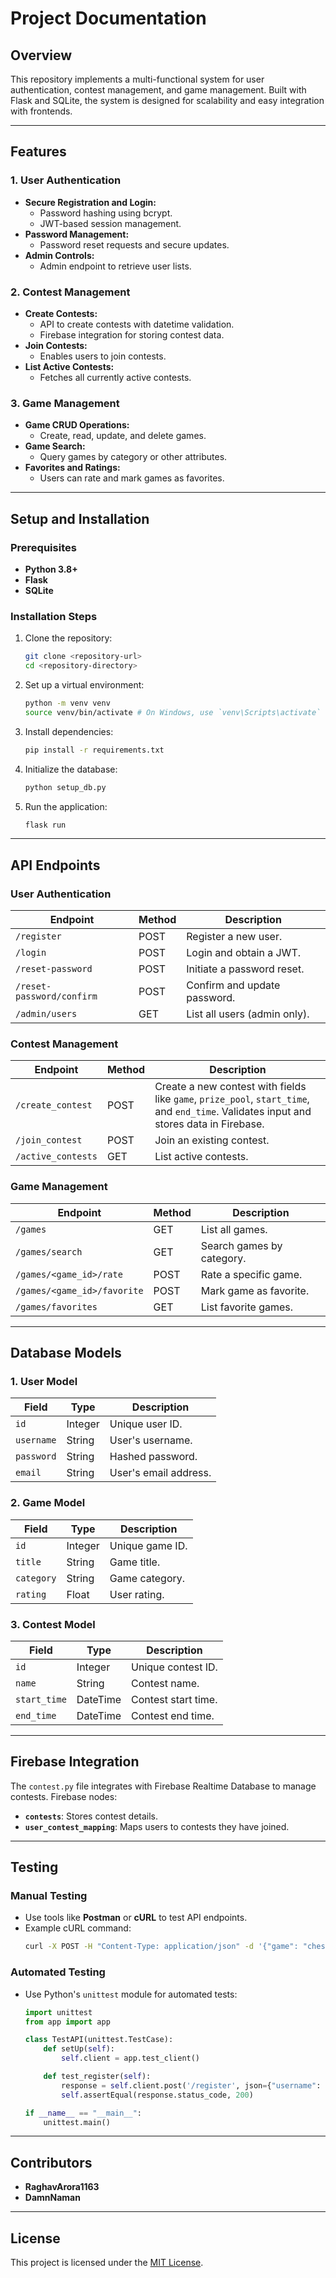 # Project Documentation

## Overview
This repository implements a multi-functional system for user authentication, contest management, and game management. Built with Flask and SQLite, the system is designed for scalability and easy integration with frontends.

---

## Features

### **1. User Authentication**
- **Secure Registration and Login:**
  - Password hashing using bcrypt.
  - JWT-based session management.
- **Password Management:**
  - Password reset requests and secure updates.
- **Admin Controls:**
  - Admin endpoint to retrieve user lists.

### **2. Contest Management**
- **Create Contests:**
  - API to create contests with datetime validation.
  - Firebase integration for storing contest data.
- **Join Contests:**
  - Enables users to join contests.
- **List Active Contests:**
  - Fetches all currently active contests.

### **3. Game Management**
- **Game CRUD Operations:**
  - Create, read, update, and delete games.
- **Game Search:**
  - Query games by category or other attributes.
- **Favorites and Ratings:**
  - Users can rate and mark games as favorites.

---

## Setup and Installation

### Prerequisites
- **Python 3.8+**
- **Flask**
- **SQLite**

### Installation Steps
1. Clone the repository:
   ```bash
   git clone <repository-url>
   cd <repository-directory>
   ```
2. Set up a virtual environment:
   ```bash
   python -m venv venv
   source venv/bin/activate # On Windows, use `venv\Scripts\activate`
   ```
3. Install dependencies:
   ```bash
   pip install -r requirements.txt
   ```
4. Initialize the database:
   ```bash
   python setup_db.py
   ```
5. Run the application:
   ```bash
   flask run
   ```

---

## API Endpoints

### **User Authentication**
| Endpoint               | Method | Description                |
|------------------------|--------|----------------------------|
| `/register`            | POST   | Register a new user.       |
| `/login`               | POST   | Login and obtain a JWT.    |
| `/reset-password`      | POST   | Initiate a password reset. |
| `/reset-password/confirm` | POST | Confirm and update password. |
| `/admin/users`         | GET    | List all users (admin only). |

### **Contest Management**
| Endpoint           | Method | Description             |
|--------------------|--------|-------------------------|
| `/create_contest`  | POST   | Create a new contest with fields like `game`, `prize_pool`, `start_time`, and `end_time`. Validates input and stores data in Firebase. |
| `/join_contest`    | POST   | Join an existing contest. |
| `/active_contests` | GET    | List active contests.   |

### **Game Management**
| Endpoint               | Method | Description              |
|------------------------|--------|--------------------------|
| `/games`               | GET    | List all games.          |
| `/games/search`        | GET    | Search games by category.|
| `/games/<game_id>/rate`| POST   | Rate a specific game.    |
| `/games/<game_id>/favorite` | POST | Mark game as favorite.  |
| `/games/favorites`     | GET    | List favorite games.     |

---

## Database Models

### **1. User Model**
| Field      | Type    | Description             |
|------------|---------|-------------------------|
| `id`       | Integer | Unique user ID.         |
| `username` | String  | User's username.        |
| `password` | String  | Hashed password.        |
| `email`    | String  | User's email address.   |

### **2. Game Model**
| Field     | Type    | Description            |
|-----------|---------|------------------------|
| `id`      | Integer | Unique game ID.        |
| `title`   | String  | Game title.            |
| `category`| String  | Game category.         |
| `rating`  | Float   | User rating.           |

### **3. Contest Model**
| Field       | Type    | Description            |
|-------------|---------|------------------------|
| `id`        | Integer | Unique contest ID.     |
| `name`      | String  | Contest name.          |
| `start_time`| DateTime| Contest start time.    |
| `end_time`  | DateTime| Contest end time.      |

---

## Firebase Integration
The `contest.py` file integrates with Firebase Realtime Database to manage contests. Firebase nodes:
- **`contests`**: Stores contest details.
- **`user_contest_mapping`**: Maps users to contests they have joined.

---

## Testing

### Manual Testing
- Use tools like **Postman** or **cURL** to test API endpoints.
- Example cURL command:
  ```bash
  curl -X POST -H "Content-Type: application/json" -d '{"game": "chess", "prize_pool": 1000, "start_time": "2025-01-01 10:00:00", "end_time": "2025-01-01 12:00:00"}' http://localhost:5000/create_contest
  ```

### Automated Testing
- Use Python's `unittest` module for automated tests:
  ```python
  import unittest
  from app import app

  class TestAPI(unittest.TestCase):
      def setUp(self):
          self.client = app.test_client()

      def test_register(self):
          response = self.client.post('/register', json={"username": "test_user", "password": "password123"})
          self.assertEqual(response.status_code, 200)

  if __name__ == "__main__":
      unittest.main()
  ```

---

## Contributors
- **RaghavArora1163**
- **DamnNaman**

---

## License
This project is licensed under the [MIT License](LICENSE).

